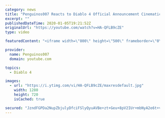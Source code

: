 ```yaml
---
category: news
title: "Penguinos007 Reacts to Diablo 4 Official Announcement Cinematic Trailer (Blizzcon 2019)"
excerpt: ""
publishedDateTime: 2020-01-05T19:21:52Z
originalUrl: "https://youtube.com/watch?v=HA-QFLB9cZE"
type: video

featuredContent: "<iframe width=\"800\" height=\"500\" frameborder=\"0\" src=\"https://www.youtube.com/embed/HA-QFLB9cZE\" allow=\"accelerometer; autoplay; encrypted-media; gyroscope; picture-in-picture\" allowfullscreen></iframe>"

provider:
  name: Penguinos007
  domain: youtube.com

topics:
  - Diablo 4

images:
  - url: "https://i.ytimg.com/vi/HA-QFLB9cZE/maxresdefault.jpg"
    width: 1280
    height: 720
    isCached: true

secured: "JzndFGPDa2NupZbjulyDfciFSlyQyuAVBe+zt+Geu+8pV2IUr+mbNyA2e6t+veh1g/uan9XrLe1BcivMlc8rt2itLSTWlrZRhdK0pBSDhx+tBsF6w7WA+WJddp7h0Hpp+R8+7RsVGi8Q88nDbV2JFwHaKuSDlDmko1uJ44o3O+CGh2YAv3yOayHD3UF8Rzv7pcJKbRVjLfGNiTg54B8MPSKgPflQgAVbqQbR6ABKptAHJGLWYooPJojfC5HURxtjNSTKRxRxd1ccb9CMkj1Uls40UW9E+tu77zS03YoDOAS1JmAze/xdThTk2wud+QUwtD+1EGt7VPg8gHIEwayn4pTHQl+VmOAWRYqKuUxo3cshqbZDIiOlMeK+5niPXiTbhStxJlrZ0xGzg0xSagXnMEzsBP3I6N+uq2t5qShYSHtSTkufWi+Jj2JioCYRhdQP;YbZ82He7VoKXPuuOOSLH5w=="
---
```


